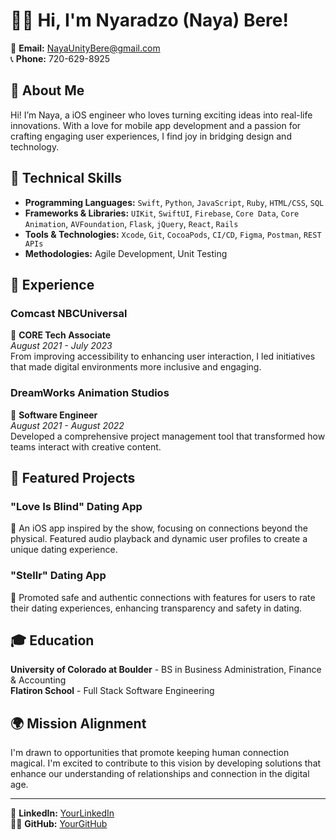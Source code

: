 # 👋🏾 Hi, I'm Nyaradzo (Naya) Bere!

📧 **Email:** NayaUnityBere@gmail.com  
📞 **Phone:** 720-629-8925  

## 🌟 About Me
Hi! I’m Naya, a iOS engineer who loves turning exciting ideas into real-life innovations. With a love for mobile app development and a passion for crafting engaging user experiences, I find joy in bridging design and technology.

## 🔧 Technical Skills
- **Programming Languages:** `Swift`, `Python`, `JavaScript`, `Ruby`, `HTML/CSS`, `SQL`
- **Frameworks & Libraries:** `UIKit`, `SwiftUI`, `Firebase`, `Core Data`, `Core Animation`, `AVFoundation`, `Flask`, `jQuery`, `React`, `Rails`
- **Tools & Technologies:** `Xcode`, `Git`, `CocoaPods`, `CI/CD`, `Figma`, `Postman`, `REST APIs`
- **Methodologies:** Agile Development, Unit Testing

## 💼 Experience

### Comcast NBCUniversal
🚀 **CORE Tech Associate**  
_August 2021 - July 2023_  
From improving accessibility to enhancing user interaction, I led initiatives that made digital environments more inclusive and engaging.

### DreamWorks Animation Studios
🎨 **Software Engineer**  
_August 2021 - August 2022_  
Developed a comprehensive project management tool that transformed how teams interact with creative content.

## 🚀 Featured Projects

### "Love Is Blind" Dating App
💖 An iOS app inspired by the show, focusing on connections beyond the physical. Featured audio playback and dynamic user profiles to create a unique dating experience.

### "Stellr" Dating App
🌟 Promoted safe and authentic connections with features for users to rate their dating experiences, enhancing transparency and safety in dating.

## 🎓 Education
**University of Colorado at Boulder** - BS in Business Administration, Finance & Accounting  
**Flatiron School** - Full Stack Software Engineering

## 🌍 Mission Alignment
I'm drawn to opportunities that promote keeping human connection magical. I'm excited to contribute to this vision by developing solutions that enhance our understanding of relationships and connection in the digital age.

---

🔗 **LinkedIn:** [YourLinkedIn](http://linkedin.com/in/theblackfemaleengineer)  
👨‍💻 **GitHub:** [YourGitHub](http://github.com/nayaunity)

